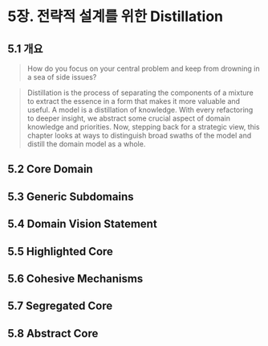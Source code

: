 # 5장. 전략적 설계를 위한 Distillation
## 5.1 개요
> How do you focus on your central problem and keep from drowning in a sea of side issues?



> Distillation is the process of separating the components of a mixture to extract the essence in a form that makes it more valuable and useful. A model is a distillation of knowledge. With every refactoring to deeper insight, we abstract some crucial aspect of domain knowledge and priorities. Now, stepping back for a strategic view, this chapter looks at ways to distinguish broad swaths of the model and distill the domain model as a whole.


## 5.2 Core Domain
## 5.3 Generic Subdomains
## 5.4 Domain Vision Statement
## 5.5 Highlighted Core
## 5.6 Cohesive Mechanisms
## 5.7 Segregated Core
## 5.8 Abstract Core


